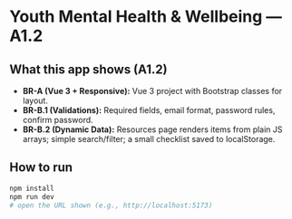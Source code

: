 # Youth Mental Health & Wellbeing — A1.2

## What this app shows (A1.2)
- **BR-A (Vue 3 + Responsive):** Vue 3 project with Bootstrap classes for layout.
- **BR-B.1 (Validations):** Required fields, email format, password rules, confirm password.
- **BR-B.2 (Dynamic Data):** Resources page renders items from plain JS arrays; simple search/filter; a small checklist saved to localStorage.

## How to run
```bash
npm install
npm run dev
# open the URL shown (e.g., http://localhost:5173)
